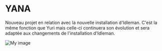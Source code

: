 YANA
====

Nouveau projet en relation avec la nouvelle installation d'Idleman. 
C'est la même fonction que Yuri mais celle-ci continuera son évolution et sera adaptée aux changements de l'installation d'Idleman.

![My image](https://raw.github.com/Etsuni/YANA/master/presentation.png)
